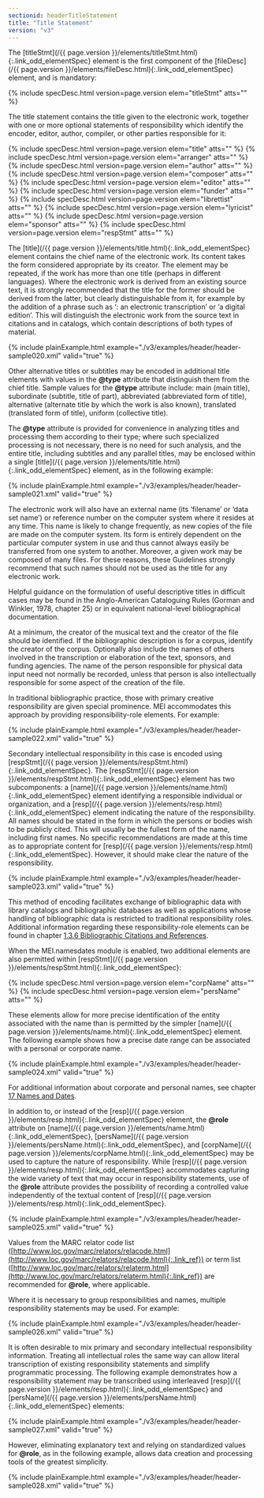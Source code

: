 ```yaml
---
sectionid: headerTitleStatement
title: "Title Statement"
version: "v3"
---
```




The [titleStmt](/{{ page.version }}/elements/titleStmt.html){:.link_odd_elementSpec} element is the first component of the [fileDesc](/{{ page.version }}/elements/fileDesc.html){:.link_odd_elementSpec} element, and is mandatory:



{% include specDesc.html version=page.version elem="titleStmt" atts="" %}



The title statement contains the title given to the electronic work, together with
one or
more optional statements of responsibility which identify the encoder, editor, author,
compiler, or other parties responsible for it:



{% include specDesc.html version=page.version elem="title" atts="" %}
{% include specDesc.html version=page.version elem="arranger" atts="" %}
{% include specDesc.html version=page.version elem="author" atts="" %}
{% include specDesc.html version=page.version elem="composer" atts="" %}
{% include specDesc.html version=page.version elem="editor" atts="" %}
{% include specDesc.html version=page.version elem="funder" atts="" %}
{% include specDesc.html version=page.version elem="librettist" atts="" %}
{% include specDesc.html version=page.version elem="lyricist" atts="" %}
{% include specDesc.html version=page.version elem="sponsor" atts="" %}
{% include specDesc.html version=page.version elem="respStmt" atts="" %}



The [title](/{{ page.version }}/elements/title.html){:.link_odd_elementSpec} element contains the chief name of the electronic work. Its
content takes the form considered appropriate by its creator. The element may be repeated,
if the work has more than one title (perhaps in different languages). Where the electronic
work is derived from an existing source text, it is strongly recommended that the
title for
the former should be derived from the latter, but clearly distinguishable from it,
for
example by the addition of a phrase such as ‘: an electronic transcription’ or ‘a
digital
edition’. This will distinguish the electronic work from the source text in citations
and in
catalogs, which contain descriptions of both types of material.

{% include plainExample.html example="./v3/examples/header/header-sample020.xml" valid="true" %}

Other alternative titles or subtitles may be encoded in additional title elements
with
values in the **@type** attribute that distinguish them from the chief title. Sample
values for the **@type** attribute include: main (main title), subordinate (subtitle,
title of part), abbreviated (abbreviated form of title), alternative (alternate title
by
which the work is also known), translated (translated form of title), uniform (collective
title).

The **@type** attribute is provided for convenience in analyzing titles and
processing them according to their type; where such specialized processing is not
necessary,
there is no need for such analysis, and the entire title, including subtitles and
any
parallel titles, may be enclosed within a single [title](/{{ page.version }}/elements/title.html){:.link_odd_elementSpec} element, as in
the following example:

{% include plainExample.html example="./v3/examples/header/header-sample021.xml" valid="true" %}

The electronic work will also have an external name (its ‘filename’ or ‘data set name’)
or
reference number on the computer system where it resides at any time. This name is
likely to
change frequently, as new copies of the file are made on the computer system. Its
form is
entirely dependent on the particular computer system in use and thus cannot always
easily be
transferred from one system to another. Moreover, a given work may be composed of
many
files. For these reasons, these Guidelines strongly recommend that such names should
not be
used as the title for any electronic work.

Helpful guidance on the formulation of useful descriptive titles in difficult cases
may be
found in the Anglo-American Cataloguing Rules (Gorman and Winkler, 1978, chapter 25)
or in
equivalent national-level bibliographical documentation.

At a minimum, the creator of the musical text and the creator of the file should be
identified. If the bibliographic description is for a corpus, identify the creator
of the
corpus. Optionally also include the names of others involved in the transcription
or
elaboration of the text, sponsors, and funding agencies. The name of the person responsible
for physical data input need not normally be recorded, unless that person is also
intellectually responsible for some aspect of the creation of the file.

In traditional bibliographic practice, those with primary creative responsibility
are given
special prominence. MEI accommodates this approach by providing responsibility-role
elements. For example:

{% include plainExample.html example="./v3/examples/header/header-sample022.xml" valid="true" %}

Secondary intellectual responsibility in this case is encoded using [respStmt](/{{ page.version }}/elements/respStmt.html){:.link_odd_elementSpec}. The [respStmt](/{{ page.version }}/elements/respStmt.html){:.link_odd_elementSpec} element has two subcomponents: a [name](/{{ page.version }}/elements/name.html){:.link_odd_elementSpec} element identifying a responsible individual or organization, and a
[resp](/{{ page.version }}/elements/resp.html){:.link_odd_elementSpec} element indicating the nature of the responsibility. All names
should be stated in the form in which the persons or bodies wish to be publicly cited.
This
will usually be the fullest form of the name, including first names. No specific
recommendations are made at this time as to appropriate content for [resp](/{{ page.version }}/elements/resp.html){:.link_odd_elementSpec}. However, it should make clear the nature of the responsibility.

{% include plainExample.html example="./v3/examples/header/header-sample023.xml" valid="true" %}

This method of encoding facilitates exchange of bibliographic data with library catalogs
and bibliographic databases as well as applications whose handling of bibliographic
data is
restricted to traditional responsibility roles. Additional information regarding these
responsibility-role elements can be found in chapter <a class="link_ptr" title="Bibliographic Citations and References" href="/{{ page.version }}/guidelines/shared.html#sharedBibliographicCitations">1.3.6 Bibliographic Citations and References</a>.

When the MEI.namesdates module is enabled, two additional elements are also permitted
within [respStmt](/{{ page.version }}/elements/respStmt.html){:.link_odd_elementSpec}:



{% include specDesc.html version=page.version elem="corpName" atts="" %}
{% include specDesc.html version=page.version elem="persName" atts="" %}



These elements allow for more precise identification of the entity associated with
the name
than is permitted by the simpler [name](/{{ page.version }}/elements/name.html){:.link_odd_elementSpec} element. The following example
shows how a precise date range can be associated with a personal or corporate name.

{% include plainExample.html example="./v3/examples/header/header-sample024.xml" valid="true" %}

For additional information about corporate and personal names, see chapter 
<a class="link_ptr" title="Names and Dates" href="/{{ page.version }}/guidelines/namesDates.html">17 Names and Dates</a>.

In addition to, or instead of the [resp](/{{ page.version }}/elements/resp.html){:.link_odd_elementSpec} element, the **@role**
attribute on [name](/{{ page.version }}/elements/name.html){:.link_odd_elementSpec}, [persName](/{{ page.version }}/elements/persName.html){:.link_odd_elementSpec}, and [corpName](/{{ page.version }}/elements/corpName.html){:.link_odd_elementSpec} may be used to capture the nature of responsibility. While [resp](/{{ page.version }}/elements/resp.html){:.link_odd_elementSpec} accommodates capturing the wide variety of text that may occur in
responsibility statements, use of the **@role** attribute provides the possibility of
recording a controlled value independently of the textual content of [resp](/{{ page.version }}/elements/resp.html){:.link_odd_elementSpec}.

{% include plainExample.html example="./v3/examples/header/header-sample025.xml" valid="true" %}

Values from the MARC relator code list ([http://www.loc.gov/marc/relators/relacode.html](http://www.loc.gov/marc/relators/relacode.html){:.link_ref}) or term list ([http://www.loc.gov/marc/relators/relaterm.html](http://www.loc.gov/marc/relators/relaterm.html){:.link_ref}) are recommended for
**@role**, where applicable.

Where it is necessary to group responsibilities and names, multiple responsibility
statements may be used. For example:

{% include plainExample.html example="./v3/examples/header/header-sample026.xml" valid="true" %}

It is often desirable to mix primary and secondary intellectual responsibility information.
Treating all intellectual roles the same way can allow literal transcription of existing
responsibility statements and simplify programmatic processing. The following example
demonstrates how a responsibility statement may be transcribed using interleaved [resp](/{{ page.version }}/elements/resp.html){:.link_odd_elementSpec} and [persName](/{{ page.version }}/elements/persName.html){:.link_odd_elementSpec} elements:

{% include plainExample.html example="./v3/examples/header/header-sample027.xml" valid="true" %}

However, eliminating explanatory text and relying on standardized values for
**@role**, as in the following example, allows data creation and processing tools of
the greatest simplicity.

{% include plainExample.html example="./v3/examples/header/header-sample028.xml" valid="true" %}

